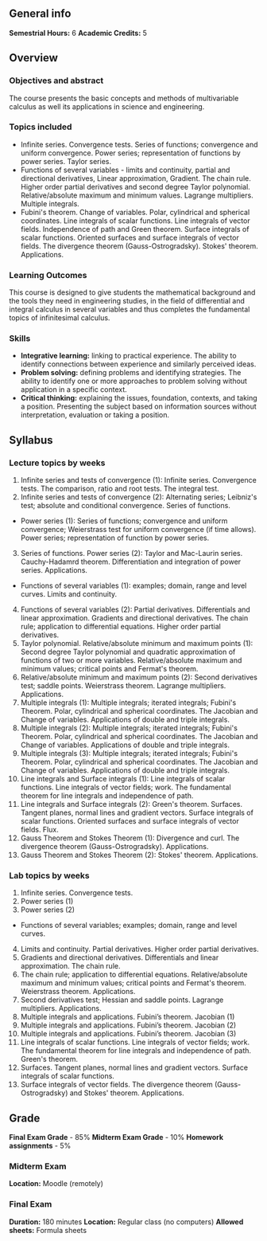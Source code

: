 ```table-of-contents
```
## General info
**Semestrial Hours:** 6
**Academic Credits:** 5
## Overview
### Objectives and abstract
The course presents the basic concepts and methods of multivariable calculus as well its applications in science and
engineering.
### Topics included
- Infinite series. Convergence tests. Series of functions; convergence and uniform convergence. Power series; representation of functions by power series. Taylor series.
- Functions of several variables - limits and continuity, partial and directional derivatives, Linear approximation, Gradient. The chain rule. Higher order partial derivatives and second degree Taylor polynomial. Relative/absolute maximum and minimum values. Lagrange multipliers. Multiple integrals.
- Fubini's theorem. Change of variables. Polar, cylindrical and spherical coordinates. Line integrals of scalar functions. Line integrals of vector fields. Independence of path and Green theorem. Surface integrals of scalar functions. Oriented surfaces and surface integrals of vector fields. The divergence theorem (Gauss-Ostrogradsky). Stokes' theorem. Applications.

### Learning Outcomes
This course is designed to give students the mathematical background and the tools they need in engineering studies, in the field of differential and integral calculus in several variables and thus completes the fundamental topics of infinitesimal calculus.
### Skills
- **Integrative learning:** linking to practical experience. The ability to identify connections between experience and similarly perceived ideas.
- **Problem solving:** defining problems and identifying strategies. The ability to identify one or more approaches to problem solving without application in a specific context.
- **Critical thinking:** explaining the issues, foundation, contexts, and taking a position. Presenting the subject based on information sources without interpretation, evaluation or taking a position.
## Syllabus
### Lecture topics by weeks
1. Infinite series and tests of convergence (1):
   Infinite series. Convergence tests. The comparison, ratio and root tests. The integral test.
2. Infinite series and tests of convergence (2):
   Alternating series; Leibniz's test; absolute and conditional convergence. Series of functions.
- Power series (1):
  Series of functions; convergence and uniform convergence; Weierstrass test for uniform
  convergence (if time allows). Power series; representation of function by power series.
3. Series of functions.
   Power series (2):
   Taylor and Mac-Laurin series. Cauchy-Hadamrd theorem. Differentiation and integration of
   power series. Applications.
- Functions of several variables (1):
  examples; domain, range and level curves. Limits and continuity.
4. Functions of several variables (2):
   Partial derivatives. Differentials and linear approximation. Gradients and directional derivatives.
   The chain rule; application to differential equations. Higher order partial derivatives.
5. Taylor polynomial. Relative/absolute minimum and maximum points (1):
   Second degree Taylor polynomial and quadratic approximation of functions of two or more variables. Relative/absolute maximum and minimum values; critical points and Fermat's theorem.
6. Relative/absolute minimum and maximum points (2):
   Second derivatives test; saddle points. Weierstrass theorem. Lagrange multipliers. Applications.
7. Multiple integrals (1):
   Multiple integrals; iterated integrals; Fubini's Theorem. Polar, cylindrical and spherical coordinates.
   The Jacobian and Change of variables. Applications of double and triple integrals.
8. Multiple integrals (2):
   Multiple integrals; iterated integrals; Fubini's Theorem. Polar, cylindrical and spherical coordinates.
   The Jacobian and Change of variables. Applications of double and triple integrals.
9. Multiple integrals (3):
   Multiple integrals; iterated integrals; Fubini's Theorem. Polar, cylindrical and spherical coordinates. 
   The Jacobian and Change of variables. Applications of double and triple integrals.
10. Line integrals and Surface integrals (1):
    Line integrals of scalar functions. Line integrals of vector fields; work.
	The fundamental theorem for line integrals and independence of path.
11. Line integrals and Surface integrals (2):
    Green's theorem. Surfaces. Tangent planes, normal lines and gradient vectors.
	Surface integrals of scalar functions. Oriented surfaces and surface integrals of vector fields. Flux.
12. Gauss Theorem and Stokes Theorem (1):
    Divergence and curl. The divergence theorem (Gauss-Ostrogradsky). Applications.
13. Gauss Theorem and Stokes Theorem (2):
    Stokes' theorem. Applications.

### Lab topics by weeks
1. Infinite series. Convergence tests.
2. Power series (1)
3. Power series (2)
- Functions of several variables; examples; domain, range and level curves.
4. Limits and continuity. Partial derivatives. Higher order partial derivatives.
5. Gradients and directional derivatives. Differentials and linear approximation. The chain rule.
6. The chain rule; application to differential equations.
   Relative/absolute maximum and minimum values; critical points and Fermat's theorem. Weierstrass theorem. Applications.
7. Second derivatives test; Hessian and saddle points. Lagrange multipliers. Applications.
8. Multiple integrals and applications. Fubini’s theorem. Jacobian (1)
9. Multiple integrals and applications. Fubini’s theorem. Jacobian (2)
10. Multiple integrals and applications. Fubini’s theorem. Jacobian (3)
11. Line integrals of scalar functions. Line integrals of vector fields; work. The fundamental theorem for line integrals and independence of path. Green's theorem.
12. Surfaces. Tangent planes, normal lines and gradient vectors. Surface integrals of scalar functions.
13. Surface integrals of vector fields.
    The divergence theorem (Gauss-Ostrogradsky) and Stokes' theorem. Applications.
## Grade
**Final Exam Grade** - 85%
**Midterm Exam Grade** - 10%
**Homework assignments** - 5%
### Midterm Exam
**Location:** Moodle (remotely)
### Final Exam
**Duration:** 180 minutes
**Location:** Regular class (no computers)
**Allowed sheets:** Formula sheets